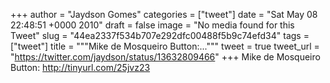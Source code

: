 
+++
author = "Jaydson Gomes"
categories = ["tweet"]
date = "Sat May 08 22:48:51 +0000 2010"
draft = false
image = "No media found for this Tweet"
slug = "44ea2337f534b707e292dfc00488f5b9c74efd34"
tags = ["tweet"]
title = """Mike de Mosqueiro Button:..."""
tweet = true
tweet_url = "https://twitter.com/jaydson/status/13632809466"
+++
Mike de Mosqueiro Button: http://tinyurl.com/25jvz23
